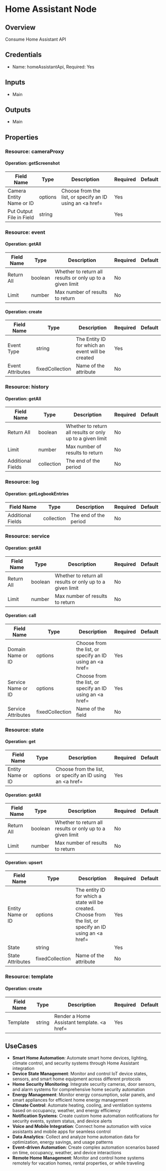 # Home Assistant Node

## Overview

Consume Home Assistant API

## Credentials

- Name: homeAssistantApi, Required: Yes

## Inputs

- Main

## Outputs

- Main

## Properties

### Resource: cameraProxy

#### Operation: getScreenshot

| Field Name | Type | Description | Required | Default |
|---|---|---|---|---|
| Camera Entity Name or ID | options | Choose from the list, or specify an ID using an <a href= | Yes |  |
| Put Output File in Field | string |  | Yes |  |

### Resource: event

#### Operation: getAll

| Field Name | Type | Description | Required | Default |
|---|---|---|---|---|
| Return All | boolean | Whether to return all results or only up to a given limit | No |  |
| Limit | number | Max number of results to return | No |  |

#### Operation: create

| Field Name | Type | Description | Required | Default |
|---|---|---|---|---|
| Event Type | string | The Entity ID for which an event will be created | Yes |  |
| Event Attributes | fixedCollection | Name of the attribute | No |  |

### Resource: history

#### Operation: getAll

| Field Name | Type | Description | Required | Default |
|---|---|---|---|---|
| Return All | boolean | Whether to return all results or only up to a given limit | No |  |
| Limit | number | Max number of results to return | No |  |
| Additional Fields | collection | The end of the period | No |  |

### Resource: log

#### Operation: getLogbookEntries

| Field Name | Type | Description | Required | Default |
|---|---|---|---|---|
| Additional Fields | collection | The end of the period | No |  |

### Resource: service

#### Operation: getAll

| Field Name | Type | Description | Required | Default |
|---|---|---|---|---|
| Return All | boolean | Whether to return all results or only up to a given limit | No |  |
| Limit | number | Max number of results to return | No |  |

#### Operation: call

| Field Name | Type | Description | Required | Default |
|---|---|---|---|---|
| Domain Name or ID | options | Choose from the list, or specify an ID using an <a href= | Yes |  |
| Service Name or ID | options | Choose from the list, or specify an ID using an <a href= | Yes |  |
| Service Attributes | fixedCollection | Name of the field | No |  |

### Resource: state

#### Operation: get

| Field Name | Type | Description | Required | Default |
|---|---|---|---|---|
| Entity Name or ID | options | Choose from the list, or specify an ID using an <a href= | Yes |  |

#### Operation: getAll

| Field Name | Type | Description | Required | Default |
|---|---|---|---|---|
| Return All | boolean | Whether to return all results or only up to a given limit | No |  |
| Limit | number | Max number of results to return | No |  |

#### Operation: upsert

| Field Name | Type | Description | Required | Default |
|---|---|---|---|---|
| Entity Name or ID | options | The entity ID for which a state will be created. Choose from the list, or specify an ID using an <a href= | Yes |  |
| State | string |  | Yes |  |
| State Attributes | fixedCollection | Name of the attribute | No |  |

### Resource: template

#### Operation: create

| Field Name | Type | Description | Required | Default |
|---|---|---|---|---|
| Template | string | Render a Home Assistant template. <a href= | Yes |  |

## UseCases

- **Smart Home Automation**: Automate smart home devices, lighting, climate control, and security systems through Home Assistant integration
- **Device State Management**: Monitor and control IoT device states, sensors, and smart home equipment across different protocols
- **Home Security Monitoring**: Integrate security cameras, door sensors, and alarm systems for comprehensive home security automation
- **Energy Management**: Monitor energy consumption, solar panels, and smart appliances for efficient home energy management
- **Climate Control**: Automate heating, cooling, and ventilation systems based on occupancy, weather, and energy efficiency
- **Notification Systems**: Create custom home automation notifications for security events, system status, and device alerts
- **Voice and Mobile Integration**: Connect home automation with voice assistants and mobile apps for seamless control
- **Data Analytics**: Collect and analyze home automation data for optimization, energy savings, and usage patterns
- **Event-driven Automation**: Create complex automation scenarios based on time, occupancy, weather, and device interactions
- **Remote Home Management**: Monitor and control home systems remotely for vacation homes, rental properties, or while traveling

